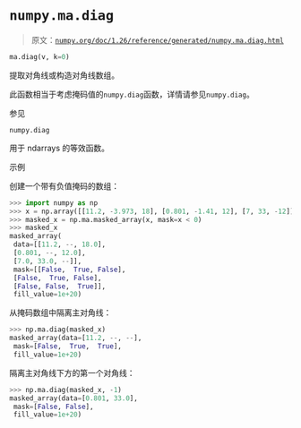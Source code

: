 # `numpy.ma.diag`

> 原文：[`numpy.org/doc/1.26/reference/generated/numpy.ma.diag.html`](https://numpy.org/doc/1.26/reference/generated/numpy.ma.diag.html)

```py
ma.diag(v, k=0)
```

提取对角线或构造对角线数组。

此函数相当于考虑掩码值的`numpy.diag`函数，详情请参见`numpy.diag`。

参见

`numpy.diag`

用于 ndarrays 的等效函数。

示例

创建一个带有负值掩码的数组：

```py
>>> import numpy as np
>>> x = np.array([[11.2, -3.973, 18], [0.801, -1.41, 12], [7, 33, -12]])
>>> masked_x = np.ma.masked_array(x, mask=x < 0)
>>> masked_x
masked_array(
 data=[[11.2, --, 18.0],
 [0.801, --, 12.0],
 [7.0, 33.0, --]],
 mask=[[False,  True, False],
 [False,  True, False],
 [False, False,  True]],
 fill_value=1e+20) 
```

从掩码数组中隔离主对角线：

```py
>>> np.ma.diag(masked_x)
masked_array(data=[11.2, --, --],
 mask=[False,  True,  True],
 fill_value=1e+20) 
```

隔离主对角线下方的第一个对角线：

```py
>>> np.ma.diag(masked_x, -1)
masked_array(data=[0.801, 33.0],
 mask=[False, False],
 fill_value=1e+20) 
```
